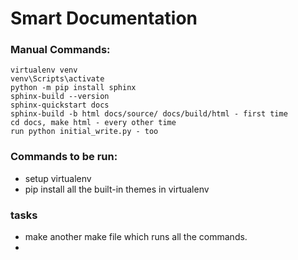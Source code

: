# Smart Documentation

### Manual Commands:

```
virtualenv venv
venv\Scripts\activate
python -m pip install sphinx
sphinx-build --version
sphinx-quickstart docs
sphinx-build -b html docs/source/ docs/build/html - first time
cd docs, make html - every other time
run python initial_write.py - too
```

### Commands to be run:

- setup virtualenv
- pip install all the built-in themes in virtualenv

### tasks

- make another make file which runs all the commands.
-
